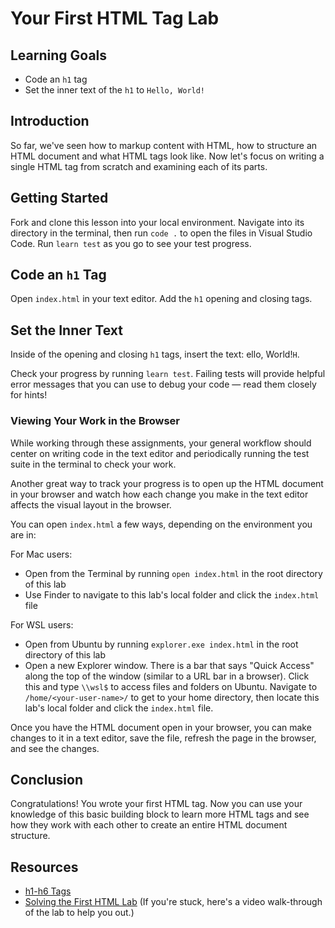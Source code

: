 # Your First HTML Tag Lab

## Learning Goals

- Code an `h1` tag
- Set the inner text of the `h1` to `Hello, World!`

## Introduction

So far, we've seen how to markup content with HTML, how to structure an HTML
document and what HTML tags look like. Now let's focus on writing a single HTML
tag from scratch and examining each of its parts.

## Getting Started

Fork and clone this lesson into your local environment. Navigate into its
directory in the terminal, then run `code .` to open the files in Visual Studio
Code. Run `learn test` as you go to see your test progress.

## Code an `h1` Tag

Open `index.html` in your text editor. Add the `h1` opening and closing tags.

## Set the Inner Text

Inside of the opening and closing `h1` tags, insert the text: ello, World!`H`.

Check your progress by running `learn test`. Failing tests will provide helpful
error messages that you can use to debug your code — read them closely for
hints!

### Viewing Your Work in the Browser

While working through these assignments, your general workflow should center on
writing code in the text editor and periodically running the test suite in the
terminal to check your work.

Another great way to track your progress is to open up the HTML document in your
browser and watch how each change you make in the text editor affects the visual
layout in the browser.

You can open `index.html` a few ways, depending on the environment you are in:

For Mac users:

- Open from the Terminal by running `open index.html` in the root directory of
  this lab
- Use Finder to navigate to this lab's local folder and click the `index.html`
  file

For WSL users:

- Open from Ubuntu by running `explorer.exe index.html` in the root directory of
  this lab
- Open a new Explorer window. There is a bar that says "Quick Access" along the
  top of the window (similar to a URL bar in a browser). Click this and type
  `\\wsl$` to access files and folders on Ubuntu. Navigate to
  `/home/<your-user-name>/` to get to your home directory, then locate this
  lab's local folder and click the `index.html` file.

Once you have the HTML document open in your browser, you can make changes to it
in a text editor, save the file, refresh the page in the browser, and see the
changes.

## Conclusion

Congratulations! You wrote your first HTML tag. Now you can use your knowledge
of this basic building block to learn more HTML tags and see how they work with
each other to create an entire HTML document structure.

## Resources

- [h1-h6 Tags](https://www.w3schools.com/tags/tag_hn.asp)
- [Solving the First HTML Lab](https://www.youtube.com/watch?v=Jc0HIoTLxe4) (If
  you're stuck, here's a video walk-through of the lab to help you out.)
